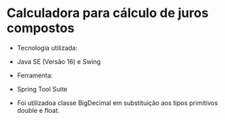 # Calculadora para cálculo de juros compostos

- Tecnologia utilizada:
- Java SE (Versão 16) e Swing

- Ferramenta:
- Spring Tool Suite


-  Foi utilizadoa classe BigDecimal em substituição aos tipos primitivos double e float.